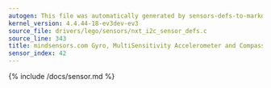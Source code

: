```yaml
---
autogen: This file was automatically generated by sensors-defs-to-markdown.py
kernel_version: 4.4.44-18-ev3dev-ev3
source_file: drivers/lego/sensors/nxt_i2c_sensor_defs.c
source_line: 343
title: mindsensors.com Gyro, MultiSensitivity Accelerometer and Compass (AbsoluteIMU(-A/C/G))
sensor_index: 42
---
```


{% include /docs/sensor.md %}
